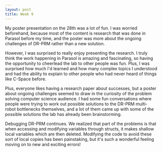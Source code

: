 ```yaml
---
layout: post
title: Week 9
---
```


My poster presentation on the 28th was a lot of fun. I was worried beforehand, because most of the content is research that was done in Parasol before my time, and the poster was more about the ongoing challenges of DR-PRM rather than a new solution.

However, I was surprised to really enjoy presenting the research. I truly think the work happening in Parasol is amazing and fascinating, so having the opportunity to cheerlead the lab to other people was fun. Plus, I was surprised how much I'd learned and how many complex topics I understood and had the ability to explain to other people who had never heard of things like C-Space before. 

Plus, everyone likes having a research paper about successes, but a poster about ongoing challenges seemed to draw in the curiosity of the problem solving computer science audience. I had some fun conversations where people were trying to work out possible solutions to the DR-PRM multi-robot bottlenecks themselves, and a lot of them came up with some of the possible solutions the lab has already been brainstorming. 

Debugging DR-PRM continues. We realized that part of the problems is that when accessing and modifying variables through structs, it makes shallow local variables which are then deleted. Modifying the code to avoid these sort of local copies has been painstaking, but it's such a wonderful feeling moving on to new and exciting errors!

